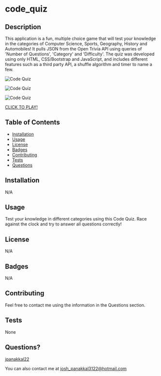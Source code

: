 # code_quiz

## Description
This application is a fun, multiple choice game that will test your knowledge in the categories of Computer Science, Sports, Geography, History and Automobiles! It pulls JSON from the Open Trivia API using queries of 'Number of Questions', 'Category' and 'Difficulty'. The quiz was developed using only HTML, CSS/Bootstrap and JavaScript, and includes different features such as a third party API, a shuffle algorithm and timer to name a few. 

![Code Quiz](assets/index.PNG)

![Code Quiz](assets/quiz.PNG)

![Code Quiz](assets/game_over.PNG)

[CLICK TO PLAY!](https://jpanakkal22.github.io/code_quiz/)

## Table of Contents

* [Installation](#installation)
* [Usage](#usage)
* [License](#license)
* [Badges](#badges)
* [Contributing](#contributing)
* [Tests](#tests)
* [Questions](#questions)

## Installation
N/A

## Usage
Test your knowledge in different categories using this Code Quiz. Race against the clock and try to answer all questions correctly!

## License
N/A

## Badges
N/A

## Contributing 
Feel free to contact me using the information in the Questions section.

## Tests
None

## Questions?
[jpanakkal22](https://github.com/jpanakkal22)

You can also contact me at josh_panakkal3122@hotmail.com




